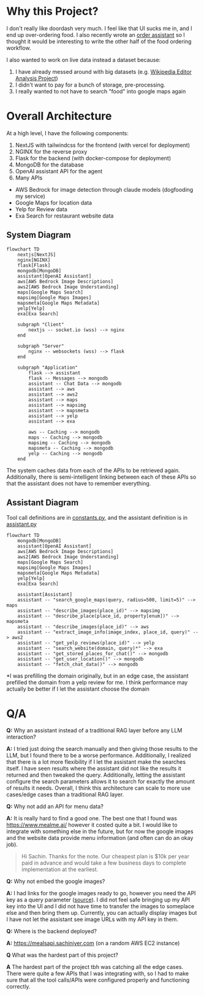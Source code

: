 # Why this Project?

I don't really like doordash very much. I feel like that UI sucks me in, and I end up over-ordering food. I also recently wrote an [order assistant](https://github.com/sachiniyer/order-assistant) so I thought it would be interesting to write the other half of the food ordering workflow.

I also wanted to work on live data instead a dataset because:
1. I have already messed around with big datasets (e.g. [Wikipedia Editor Analysis Project](https://github.com/sachiniyer/wikipedia-editor-analysis))
2. I didn't want to pay for a bunch of storage, pre-processing.
3. I really wanted to not have to search "food" into google maps again

# Overall Architecture
At a high level, I have the following components:
1. NextJS with tailwindcss for the frontend (with vercel for deployment)
2. NGINX for the reverse proxy
3. Flask for the backend (with docker-compose for deployment)
3. MongoDB for the database
4. OpenAI assistant API for the agent
5. Many APIs
  - AWS Bedrock for image detection through claude models (dogfooding my service)
  - Google Maps for location data
  - Yelp for Review data
  - Exa Search for restaurant website data
  
## System Diagram

```mermaid
flowchart TD
    nextjs[NextJS]
    nginx[NGINX]
    flask[Flask]
    mongodb[MongoDB]
    assistant[OpenAI Assistant]
    aws[AWS Bedrock Image Descriptions]
    aws2[AWS Bedrock Image Understanding]
    maps[Google Maps Search]
    mapsimg[Google Maps Images]
    mapsmeta[Google Maps Metadata]
    yelp[Yelp]
    exa[Exa Search]

    subgraph "Client"
        nextjs -- socket.io (wss) --> nginx
    end

    subgraph "Server"
        nginx -- websockets (wss) --> flask
    end
    
    subgraph "Application"
        flask --> assistant
        flask -- Messages --> mongodb
        assistant -- Chat Data --> mongodb
        assistant --> aws
        assistant --> aws2
        assistant --> maps
        assistant --> mapsimg
        assistant --> mapsmeta
        assistant --> yelp
        assistant --> exa
        
        aws -- Caching --> mongodb
        maps -- Caching --> mongodb
        mapsimg -- Caching --> mongodb
        mapsmeta -- Caching --> mongodb
        yelp -- Caching --> mongodb
    end
```

The system caches data from each of the APIs to be retrieved again. Additionally, there is semi-intelligent linking between each of these APIs so that the assistant does not have to remember everything. 

## Assistant Diagram

Tool call definitions are in [constants.py](backend/utils/constants.py), and the assistant definition is in [assistant.py](backend/services/assistant.py)
    
```mermaid
flowchart TD
    mongodb[MongoDB]
    assistant[OpenAI Assistant]
    aws[AWS Bedrock Image Descriptions]
    aws2[AWS Bedrock Image Understanding]
    maps[Google Maps Search]
    mapsimg[Google Maps Images]
    mapsmeta[Google Maps Metadata]
    yelp[Yelp]
    exa[Exa Search]

    assistant[Assistant]
    assistant -- "search_google_maps(query, radius=500, limit=5)" --> maps
    assistant -- "describe_images(place_id)" --> mapsimg
    assistant -- "describe_place(place_id, property[enum])" --> mapsmeta
    assistant -- "describe_images(place_id)" --> aws
    assistant -- "extract_image_info(image_index, place_id, query)" --> aws2
    assistant -- "get_yelp_reviews(place_id)" --> yelp
    assistant -- "search_website(domain, query)*" --> exa
    assistant -- "get_stored_places_for_chat()" --> mongodb
    assistant -- "get_user_location()" --> mongodb
    assistant -- "fetch_chat_data()" --> mongodb
```

*I was prefilling the domain originally, but in an edge case, the assistant prefilled the domain from a yelp review for me. I think performance may actually be better if I let the assistant choose the domain

# Q/A

**Q:** Why an assistant instead of a traditional RAG layer before any LLM interaction?

**A:** I tried just doing the search manually and then giving those results to the LLM, but I found there to be a worse performance. Additionally, I realized that there is a lot more flexibility if I let the assistant make the searches itself. I have seen results where the assistant did not like the results it returned and then tweaked the query. Additionally, letting the assistant configure the search parameters allows it to search for exactly the amount of results it needs. Overall, I think this architecture can scale to more use cases/edge cases than a traditional RAG layer.

**Q:** Why not add an API for menu data?

**A:** It is really hard to find a good one. The best one that I found was https://www.mealme.ai/ however it costed quite a bit. I would like to integrate with something else in the future, but for now the google images and the website data provide menu information (and often can do an okay job).
> Hi Sachin. Thanks for the note. Our cheapest plan is $10k per year paid in advance and would take a few business days to complete implementation at the earliest.

**Q:** Why not embed the google images?

**A:** I had links for the google images ready to go, however you need the API key as a query parameter ([source](https://developers.google.com/maps/documentation/places/web-service/photos)). I did not feel safe bringing up my API key into the UI and I did not have time to transfer the images to someplace else and then bring them up. Currently, you can actually display images but I have not let the assistant see image URLs with my API key in them.

**Q:** Where is the backend deployed?

**A:** https://mealsapi.sachiniyer.com (on a random AWS EC2 instance)

**Q** What was the hardest part of this project?

**A** The hardest part of the project tbh was catching all the edge cases. There were quite a few APIs that I was integrating with, so I had to make sure that all the tool calls/APIs were configured properly and functioning correctly.
